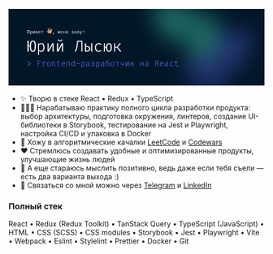 ![Привет) Я, Юрий Лысюк — Разработчик интерфесов](header-ru.png 'Юрий Лысюк — Разработчик интерфесов')

- ✨ Творю в стеке React • Redux • TypeScript
- 🧑🏽‍💻 Нарабатываю практику полного цикла разработки продукта: выбор архитектуры, подготовка окружения, линтеров, создание UI-библиотеки в Storybook, тестирование на Jest и Playwright, настройка CI/CD и упаковка в Docker
- 💪 Хожу в алгоритмические качалки [LeetCode](https://leetcode.com/u/lysyuk-y/) и [Codewars](https://www.codewars.com/users/YuriyLysyuk)
- ❤️ Стремлюсь создавать удобные и оптимизированные продукты, улучшающие жизнь людей
- 🌻 А еще стараюсь мыслить позитивно, ведь даже если тебя съели — есть два варианта выхода :)
- 🔎 Связаться со мной можно через [Telegram](https://t.me/YuriyLysyuk) и [LinkedIn](https://www.linkedin.com/in/yuriylysyuk/)

### Полный стек

React • Redux (Redux Toolkit) • TanStack Query • TypeScript (JavaScript) • HTML • CSS (SCSS) • CSS
modules • Storybook • Jest • Playwright • Vite • Webpack • Eslint • Stylelint • Prettier • Docker • Git
